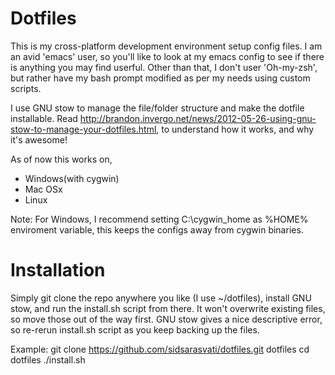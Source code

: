 Dotfiles
========

This is my cross-platform development environment setup config files. I
am an avid 'emacs' user, so you'll like to look at my emacs config to
see if there is anything you may find userful. Other than that, I
don't user 'Oh-my-zsh', but rather have my bash prompt modified as per
my needs using custom scripts.

I use GNU stow to manage the file/folder structure and make the dotfile installable. Read http://brandon.invergo.net/news/2012-05-26-using-gnu-stow-to-manage-your-dotfiles.html, to understand how it works, and why it's awesome! 

As of now this works on, 
 - Windows(with cygwin)
 - Mac OSx
 - Linux 

Note: For Windows, I recommend setting C:\cygwin_home as %HOME%
enviroment variable, this keeps the configs away from cygwin binaries.

Installation
============

Simply git clone the repo anywhere you like (I use ~/dotfiles), install GNU stow, and run the install.sh script from there.
It won't overwrite existing files, so move those out of the way first. GNU stow gives a nice descriptive error, so re-rerun install.sh script as you keep backing up the files. 

Example:
git clone https://github.com/sidsarasvati/dotfiles.git dotfiles
cd dotfiles
./install.sh
